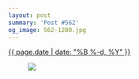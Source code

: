 ```yaml
---
layout: post
summary: 'Post #562'
og_image: 562-1280.jpg
---
```


<div class="post">
 <time>
  <a href="/562">
   {{ page.date | date: "%B %-d, %Y" }}
  </a>
 </time>
 <a href="/562">
  <figure data-taken="10/9/2016">
   <img sizes="(min-width: 700px) 50vw, calc(100vw - 2rem)" src="{{ site.assets_url }}/562-640.jpg" srcset="{{ site.assets_url }}/562-320.jpg 320w, {{ site.assets_url }}/562-640.jpg 640w, {{ site.assets_url }}/562-960.jpg 960w, {{ site.assets_url }}/562-1280.jpg 1280w"/>
  </figure>
 </a>
</div>
